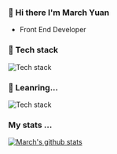 ### 👋 Hi there  I'm March Yuan
- Front End Developer

### 🔭 Tech stack

![Tech stack](https://skillicons.dev/icons?i=javascript,typescript,react,vue,webpack)

### 🚀 Leanring...

![Tech stack](https://skillicons.dev/icons?i=nodejs,vite)

### My stats ...

[![March's github stats](https://github-readme-stats.vercel.app/api?username=marchyuanx)](https://github.com/anuraghazra/github-readme-stats)

<!--[![Top Langs](https://github-readme-stats.vercel.app/api/top-langs/?username=CALLMELARE&layout=compact)](https://github.com/anuraghazra/github-readme-stats)-->
